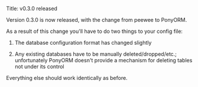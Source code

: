 Title: v0.3.0 released

Version 0.3.0 is now released, with the change from peewee to PonyORM.

As a result of this change you'll have to do two things to your config file:

1. The database configuration format has changed slightly

2. Any existing databases have to be manually deleted/dropped/etc.; unfortunately PonyORM doesn't provide a mechanism for deleting tables not under its control

Everything else should work identically as before.
